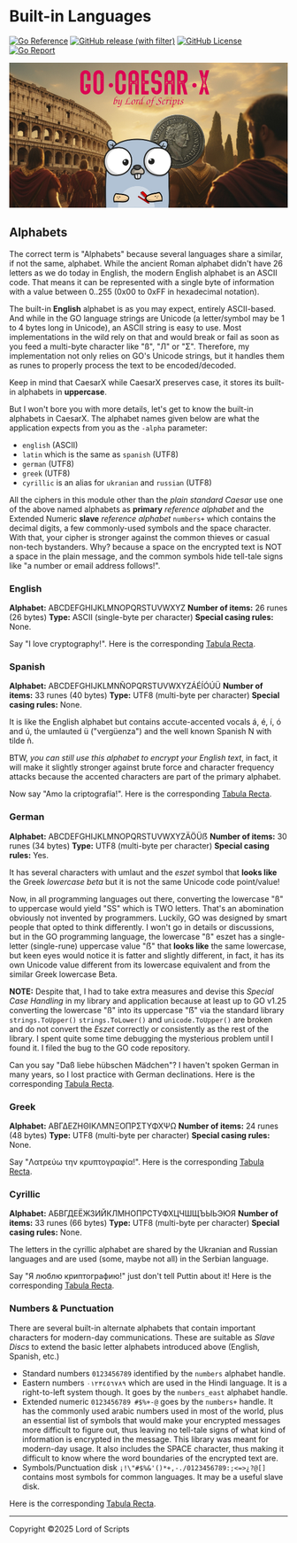 # Built-in Languages

[![Go Reference](https://pkg.go.dev/badge/github.com/lordofscripts/caesarx.svg)](https://pkg.go.dev/github.com/lordofscripts/caesarx)
[![GitHub release (with filter)](https://img.shields.io/github/v/release/lordofscripts/caesarx)](https://github.com/lordofscripts/caesarx/releases/latest)
[![GitHub License](https://img.shields.io/github/license/lordofscripts/caesarx)](https://github.com/lordofscripts/caesarx/blob/master/LICENSE)
[![Go Report](https://goreportcard.com/badge/github.com/lordofscripts/caesarx)](https://goreportcard.com/report/github.com/lordofscripts/caesarx)

![](./assets/caesarx_header.jpg)


## Alphabets

The correct term is "Alphabets" because several languages share a similar, if not the same,
alphabet. While the ancient Roman alphabet didn't have 26 letters as we do today in English,
the modern English alphabet is an ASCII code. That means it can be represented with a single
byte of information with a value between 0..255 (0x00 to 0xFF in hexadecimal notation).

The built-in **English** alphabet is as you may expect, entirely ASCII-based. And while in
the GO language strings are Unicode (a letter/symbol may be 1 to 4 bytes long in Unicode),
an ASCII string is easy to use. Most implementations in the wild rely on that and would break
or fail as soon as you feed a multi-byte character like "ß", "Л" or "Σ". Therefore, my 
implementation not only relies on GO's Unicode strings, but it handles them as runes to
properly process the text to be encoded/decoded.

Keep in mind that CaesarX while CaesarX preserves case, it stores its built-in alphabets
in **uppercase**.

But I won't bore you with more details, let's get to know the built-in alphabets in CaesarX.
The alphabet names given below are what the application expects from you as the `-alpha` 
parameter:

* `english` (ASCII)
* `latin` which is the same as `spanish` (UTF8)
* `german` (UTF8)
* `greek` (UTF8)
* `cyrillic` is an alias for `ukranian` and `russian` (UTF8)

All the ciphers in this module other than the *plain standard Caesar* use one of
the above named alphabets as **primary** *reference alphabet* and the Extended Numeric
**slave** *reference alphabet* `numbers+` which contains the decimal digits, a few 
commonly-used symbols and the space character. With that, your cipher is stronger
against the common thieves or casual non-tech bystanders. Why? because a space on
the encrypted text is NOT a space in the plain message, and the common symbols hide
tell-tale signs like "a number or email address follows!".

### English

**Alphabet:** ABCDEFGHIJKLMNOPQRSTUVWXYZ
**Number of items:** 26 runes (26 bytes)
**Type:** ASCII (single-byte per character)
**Special casing rules:** None.

Say "I love cryptography!". Here is the corresponding [Tabula Recta](./data/english_tabula.txt).

### Spanish

**Alphabet:** ABCDEFGHIJKLMNÑOPQRSTUVWXYZÁÉÍÓÚÜ
**Number of items:** 33 runes (40 bytes)
**Type:** UTF8 (multi-byte per character)
**Special casing rules:** None.

It is like the English alphabet but contains accute-accented
vocals á, é, í, ó and ú, the umlauted ü ("vergüenza") and the
well known Spanish N with tilde ñ.

BTW, *you can still use this alphabet to encrypt your English
text*, in fact, it will make it slightly stronger against 
brute force and character frequency attacks because the accented
characters are part of the primary alphabet.

Now say "Amo la criptografía!". Here is the corresponding [Tabula Recta](./data/latin_tabula.txt).

### German

**Alphabet:** ABCDEFGHIJKLMNOPQRSTUVWXYZÄÖÜẞ
**Number of items:** 30 runes (34 bytes) 
**Type:** UTF8 (multi-byte per character)
**Special casing rules:** Yes.

It has several characters with umlaut and the *eszet* symbol that **looks like**
the Greek *lowercase beta* but it is not the same Unicode code point/value!

Now, in all programming languages out there, converting the lowercase "ß" to
uppercase would yield "SS" which is TWO letters. That's an abomination obviously
not invented by programmers. Luckily, GO was designed by smart people that opted
to think differently. I won't go in details or discussions, but in the GO programming
language, the lowercase "ß" eszet has a single-letter (single-rune) uppercase
value "ẞ" that **looks like** the same lowercase, but keen eyes would notice it 
is fatter and slightly different, in fact, it has its own Unicode value different
from its lowercase equivalent and from the similar Greek lowercase Beta.

**NOTE:** Despite that, I had to take extra measures and devise this *Special Case Handling*
in my library and application because at least up to GO v1.25 converting the lowercase
"ß" into its uppercase "ẞ" via the standard library `strings.ToUpper()` `strings.ToLower()` 
and `unicode.ToUpper()` are broken and do not convert the *Eszet* correctly or consistently
as the rest of the library. I spent quite some time debugging the mysterious problem until
I found it. I filed the bug to the GO code repository.

Can you say "Daß liebe hübschen Mädchen"? I haven't spoken German in many years, so I
lost practice with German declinations.  Here is the corresponding [Tabula Recta](./data/german_tabula.txt).

### Greek

**Alphabet:** ΑΒΓΔΕΖΗΘΙΚΛΜΝΞΟΠΡΣΤΥΦΧΨΩ
**Number of items:** 24 runes (48 bytes)
**Type:** UTF8 (multi-byte per character)
**Special casing rules:** None.

Say "Λατρεύω την κρυπτογραφία!". Here is the corresponding [Tabula Recta](./data/greek_tabula.txt).

### Cyrillic

**Alphabet:** АБВГДЕËЖЗИЙКЛМНОПРСТУФХЦЧШЩЪЫЬЭЮЯ
**Number of items:** 33 runes (66 bytes)
**Type:** UTF8 (multi-byte per character)
**Special casing rules:** None.

The letters in the cyrillic alphabet are shared by the Ukranian and Russian languages and
are used (some, maybe not all) in the Serbian language.

Say "Я люблю криптографию!" just don't tell Puttin about it! Here is the corresponding [Tabula Recta](./data/cyrillic_tabula.txt).

### Numbers & Punctuation

There are several built-in alternate alphabets that contain important characters for
modern-day communications. These are suitable as *Slave Discs* to extend the basic
letter alphabets introduced above (English, Spanish, etc.)

* Standard numbers `0123456789` identified by the `numbers` alphabet handle.
* Eastern numbers `٠١٢٣٤٥٦٧٨٩`  which are used in the Hindi language. It is a right-to-left system though. It goes by the `numbers_east` alphabet handle.
* Extended numeric `0123456789 #$%+-@` goes by the `numbers+` handle. It has the commonly used arabic numbers used in most of the world, plus an essential list of symbols that would make your encrypted messages more difficult to figure out, thus leaving no tell-tale signs of what kind of information is encrypted in the message. This library was meant for modern-day usage. It also includes the SPACE character, thus making it difficult to know where the word boundaries of the encrypted text are.
* Symbols/Punctuation disk `¡!\"#$%&'()*+,-./0123456789:;<=>¿?@[]` contains most symbols for common languages. It may be a useful slave disk.

 Here is the corresponding [Tabula Recta](./data/numeric_tabula.txt).
 
***
Copyright &copy;2025 Lord of Scripts
